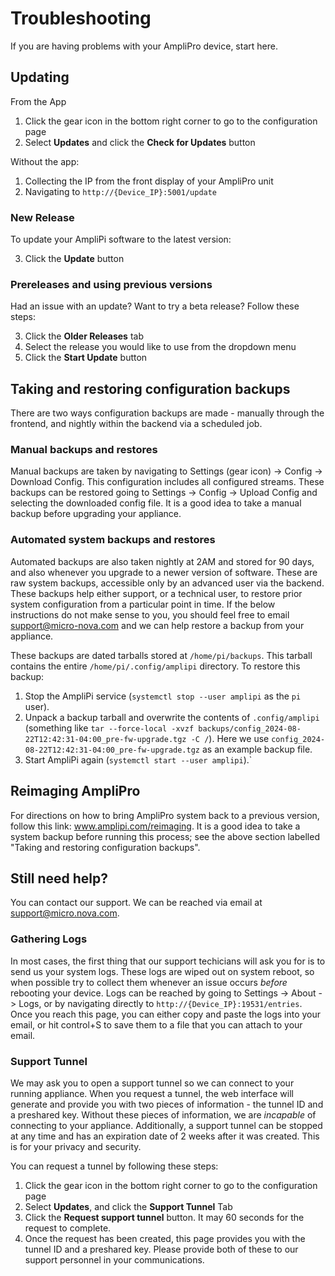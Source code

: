 # Troubleshooting

If you are having problems with your AmpliPro device, start here.

## Updating

From the App
1. Click the gear icon in the bottom right corner to go to the configuration page
2. Select **Updates** and click the **Check for Updates** button

Without the app:
1. Collecting the IP from the front display of your AmpliPro unit
2. Navigating to `http://{Device_IP}:5001/update`

### New Release
To update your AmpliPi software to the latest version:

3. Click the **Update** button

### Prereleases and using previous versions
Had an issue with an update? Want to try a beta release? Follow these steps:

3. Click the **Older Releases** tab
4. Select the release you would like to use from the dropdown menu
5. Click the **Start Update** button

## Taking and restoring configuration backups

There are two ways configuration backups are made - manually through the frontend, and nightly within the backend via a scheduled job.

### Manual backups and restores

Manual backups are taken by navigating to Settings (gear icon) -> Config -> Download Config. This configuration includes all configured streams. These backups can be restored going to Settings -> Config -> Upload Config and selecting the downloaded config file. It is a good idea to take a manual backup before upgrading your appliance.

### Automated system backups and restores

Automated backups are also taken nightly at 2AM and stored for 90 days, and also whenever you upgrade to a newer version of software. These are raw system backups, accessible only by an advanced user via the backend. These backups help either support, or a technical user, to restore prior system configuration from a particular point in time. If the below instructions do not make sense to you, you should feel free to email [support@micro-nova.com](mailto:support@micro-nova.com) and we can help restore a backup from your appliance.

These backups are dated tarballs stored at `/home/pi/backups`. This tarball contains the entire `/home/pi/.config/amplipi` directory. To restore this backup:
1. Stop the AmpliPi service (`systemctl stop --user amplipi` as the `pi` user).
2. Unpack a backup tarball and overwrite the contents of `.config/amplipi` (something like `tar --force-local -xvzf backups/config_2024-08-22T12:42:31-04:00_pre-fw-upgrade.tgz -C /`).  Here we use `config_2024-08-22T12:42:31-04:00_pre-fw-upgrade.tgz` as an example backup file.
3. Start AmpliPi again (`systemctl start --user amplipi`).`

## Reimaging AmpliPro
For directions on how to bring AmpliPro system back to a previous version, follow this link: www.amplipi.com/reimaging. It is a good idea to take a system backup before running this process; see the above section labelled "Taking and restoring configuration backups".

## Still need help?

You can contact our support. We can be reached via email at [support@micro.nova.com](mailto:support@micro-nova.com).

### Gathering Logs

In most cases, the first thing that our support techicians will ask you for is to send us your system logs. These logs are wiped out on system reboot, so when possible try to collect them whenever an issue occurs _before_ rebooting your device.
Logs can be reached by going to Settings -> About -> Logs, or by navigating directly to `http://{Device_IP}:19531/entries`. Once you reach this page, you can either copy and paste the logs into your email, or hit control+S to save them to a file that you can attach to your email.

### Support Tunnel

We may ask you to open a support tunnel so we can connect to your running appliance. When you request a tunnel, the web interface will generate and provide you with two pieces of information - the tunnel ID and a preshared key. Without these pieces of information, we are _incapable_ of connecting to your appliance. Additionally, a support tunnel can be stopped at any time and has an expiration date of 2 weeks after it was created. This is for your privacy and security.

You can request a tunnel by following these steps:

1. Click the gear icon in the bottom right corner to go to the configuration page
2. Select **Updates**, and click the **Support Tunnel** Tab
3. Click the **Request support tunnel** button. It may 60 seconds for the request to complete.
4. Once the request has been created, this page provides you with the tunnel ID and a preshared key. Please provide both of these to our support personnel in your communications.
